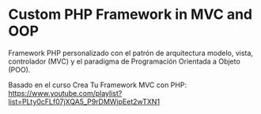 # Custom PHP Framework in MVC and OOP

Framework PHP personalizado con el patrón de arquitectura modelo, vista, controlador (MVC) y el paradigma de Programación Orientada a Objeto (POO).

Basado en el curso Crea Tu Framework MVC con PHP:
https://www.youtube.com/playlist?list=PLty0cFLf07jXQA5_P9rDMWjpEet2wTXN1

